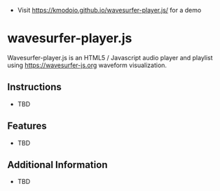 * Visit https://kmodoio.github.io/wavesurfer-player.js/ for a demo

# wavesurfer-player.js
Wavesurfer-player.js is an HTML5 / Javascript audio player and playlist using https://wavesurfer-js.org waveform visualization.


## Instructions
- TBD

## Features
- TBD

## Additional Information
- TBD
